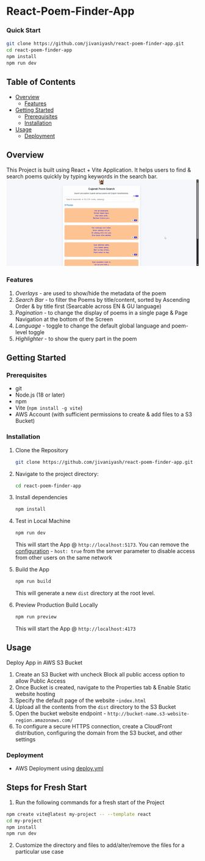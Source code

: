 # React-Poem-Finder-App

### Quick Start
```bash
git clone https://github.com/jivaniyash/react-poem-finder-app.git
cd react-poem-finder-app
npm install
npm run dev
```

## Table of Contents

- [Overview](#overview)
  - [Features](#features)
- [Getting Started](#getting-started)
  - [Prerequisites](#prerequisites)
  - [Installation](#installation)
- [Usage](#usage)
  - [Deployment](#deployment)

## Overview
This Project is built using React + Vite Application. It helps users to find & search poems quickly by typing keywords in the search bar. 
![Demo](demo/demo.gif)

### Features
1. *Overlays* - are used to show/hide the metadata of the poem
2. *Search Bar* - to filter the Poems by title/content, sorted by Ascending Order & by title first (Searcable across EN & GU language)
3. *Pagination* - to change the display of poems in a single page & Page Navigation at the bottom of the Screen
4. *Language* - toggle to change the default global language and poem-level toggle
5. *Highlighter* - to show the query part in the poem   

## Getting Started

### Prerequisites 

- git
- Node.js (18 or later)
- npm
- Vite (`npm install -g vite`)
- AWS Account (with sufficient permissions to create & add files to a S3 Bucket)

### Installation

1. Clone the Repository

    ```bash
    git clone https://github.com/jivaniyash/react-poem-finder-app.git
    ```

2. Navigate to the project directory:

    ```bash
    cd react-poem-finder-app
    ```

3. Install dependencies
    ```bash
    npm install
    ```

4. Test in Local Machine
    ```bash
    npm run dev
    ```
    This will start the App @ `http://localhost:5173`. You can remove the [configuration](vite.config.js) - `host: true` from the server parameter to disable access from other users on the same network 

5. Build the App
    ```bash
    npm run build
    ```
    This will generate a new `dist` directory at the root level. 

6. Preview Production Build Locally
    ```bash
    npm run preview
    ```
    This will start the App @ `http://localhost:4173`

## Usage
Deploy App in AWS S3 Bucket
1. Create an S3 Bucket with uncheck Block all public access option to allow Public Access 
2. Once Bucket is created, navigate to the Properties tab & Enable Static website hosting 
3. Specify the default page of the website -`index.html` 
4. Upload all the contents from the `dist` directory to the S3 Bucket
5. Open the bucket website endpoint - `http://bucket-name.s3-website-region.amazonaws.com/`
6. To configure a secure HTTPS connection, create a CloudFront distribution, configuring the domain from the S3 bucket, and other settings  

### Deployment
- AWS Deployment using [deploy.yml](.github/workflows/deploy.yml) 

## Steps for Fresh Start
1. Run the following commands for a fresh start of the Project 
```bash
npm create vite@latest my-project -- --template react
cd my-project                 
npm install
npm run dev
```

2. Customize the directory and files to add/alter/remove the files for a particular use case 
